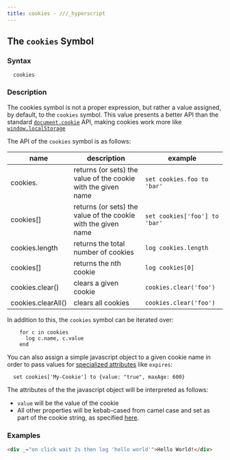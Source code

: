 ```yaml
---
title: cookies - ///_hyperscript
---
```


## The `cookies` Symbol

### Syntax

```ebnf
  cookies
```

### Description

The cookies symbol is not a proper expression, but rather a value assigned, by default, to the `cookies` symbol.  This
value presents a better API than the standard [`document.cookie`](https://developer.mozilla.org/en-US/docs/web/api/document/cookie)
API, making cookies work more like [`window.localStorage`](https://developer.mozilla.org/en-US/docs/Web/API/Window/localStorage)

The API of the `cookies` symbol is as follows:

| name                         | description                                                   | example                       |
|------------------------------|---------------------------------------------------------------|-------------------------------|
| cookies.<cookie name>        | returns (or sets) the value of the cookie with the given name | `set cookies.foo to 'bar'`    |
| cookies[<cookie name>]       | returns (or sets) the value of the cookie with the given name | `set cookies['foo'] to 'bar'` |
| cookies.length               | returns the total number of cookies                           | `log cookies.length`          |
| cookies[<number>]            | returns the nth cookie                                        | `log cookies[0]`              |
| cookies.clear(<cookie name>) | clears a given cookie                                         | `cookies.clear('foo')`        |
| cookies.clearAll()           | clears all cookies                                            | `cookies.clear('foo')`        |

In addition to this, the `cookies` symbol can be iterated over:

```hyperscript
    for c in cookies
      log c.name, c.value
    end
```

You can also assign a simple javascript object to a given cookie name in order to pass values for 
[specialized attributes](https://developer.mozilla.org/en-US/docs/web/api/document/cookie#write_a_new_cookie) like `expires`:

```hyperscript
  set cookies['My-Cookie'] to {value: "true", maxAge: 600}
```

The attributes of the the javascript object will be interpreted as follows:

* `value` will be the value of the cookie
* All other properties will be kebab-cased from camel case and set as part of the cookie string, as specified [here](https://developer.mozilla.org/en-US/docs/web/api/document/cookie#write_a_new_cookie).


### Examples

```html
<div _="on click wait 2s then log 'hello world'">Hello World!</div>
```
